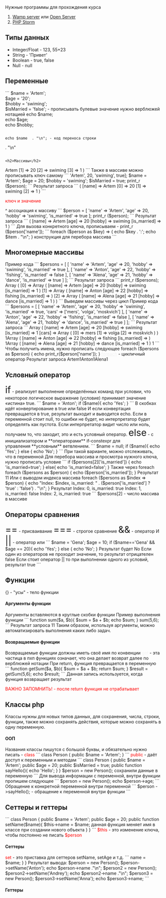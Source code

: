 Нужные программы для прохождения <a style="text-decoration:none;" href="https://www.youtube.com/watch?v=Cwk4UqjR2JI&t=7s">курса</a> 
1. <a href="https://www.wampserver.com/ru/">Wamp server</a> или <a href="https://ospanel.io/download/">Open Server</a>
2. <a href="https://www.jetbrains.com/ru-ru/phpstorm/">PHP Storm</a>

<h2>Типы данных</h2>
<ul>
	<li>Integer/Float - <span>123, 55+23</span></li>
	<li>String - <span>'Привет'</span></li>
	<li>Boolean - <span>true, false</span></li>
	<li>Null - <span>null</span></li>
</ul>
<h2>Переменные</h2>
```
<?php  
  
$name = 'Artem';  
$age = '20';  
$hobby = 'swiming';  
$isMarried = 'false';  - прописывать булевые значение нужно верблюжей нотацией
echo $name;  
echo $age;  
echo $hobby;
```

echo $name  . "\n"; - код переноса строки 

```
. "\n"
```

<h2>Массивы</h2>
```
<?php  
  
$person = ['Artem', 20, 'swiming', true];  
    
print_r ($person);
```
 Этот вид кода, нужен для вывода массива, который нам нужен
 
 Результат запроса
```
(
    [0] => Artem
    [1] => 20
    [2] => swiming
    [3] => 1
)
```


Также в массиве можно прописывать ключ самому

```
<?php  
  
$person = ['name' => 'Artem', 20, 'swiming', true];  
  
$name = 'Artem';  
$age = 20;  
$hobby = 'swiming';  
$isMarried = true;  
  
print_r ($person);
```

Результат запроса
```
(
    [name] => Artem
    [0] => 20
    [1] => swiming
    [2] => 1
)

```
<p style='color: red;'>ключ и значение</p>
^ ассоциация к массиву

```
$person = [  
    'name' => 'Artem',  
    'age' => 20,  
    'hobby' => 'swiming',  
    'is_married' => true  
];

print_r ($person);
```


Результат запроса

```
(
    [name] => Artem
    [age] => 20
    [hobby] => swiming
    [is_married] => 1
)
```


Для вызова конкретного ключа, прописываем - print_r ($person['name']);

```
foreach ($person as $key) => {
	echo $key . ':';
	echo $item . "\n";
}
конструкция для перебора массива
```

<h2>Многомерные массивы</h2>
Пример кода

```
$persons = [  
    [  
        'name' => 'Artem',  
        'age' => 20,  
        'hobby' => 'swiming',  
        'is_married' => true  
    ],  
    [  
        'name' => 'Anton',  
        'age' => 22,  
        'hobby' => 'fishing',  
        'is_married' => false  
    ],  
    [  
        'name' => 'Alena',  
        'age' => 21,  
        'hobby' => 'dance',  
        'is_married' => true  
    ]  
  
];
```

Результат запроса

```
print_r ($persons);

Array
(
    [0] => Array
        (
            [name] => Artem
            [age] => 20
            [hobby] => swiming
            [is_married] => 1
        )
    [1] => Array
        (
            [name] => Anton
            [age] => 22
            [hobby] => fishing
            [is_married] => 
        )
    [2] => Array
        (
            [name] => Alena
            [age] => 21
            [hobby] => dance
            [is_married] => 1
        )
)
```

Выведем массивы через цикл

Пример кода
```
$persons = [  
    [  
        'name' => 'Artem',  
        'age' => 20,  
        'hobby' => 'swiming',  
        'is_married' => true,  
        'cars' => ['mers', 'volga', 'moskvich']  
    ],  
    [  
        'name' => 'Anton',  
        'age' => 22,  
        'hobby' => 'fishing',  
        'is_married' => false  
    ],  
    [  
        'name' => 'Alena',  
        'age' => 21,  
        'hobby' => 'dance',  
        'is_married' => true  
    ]  
  
];
```

Результат запроса

```
Array
(
    [name] => Artem
    [age] => 20
    [hobby] => swiming
    [is_married] => 1
    [cars] => Array
        (
            [0] => mers
            [1] => volga
            [2] => moskvich
        )

)
1Array
(
    [name] => Anton
    [age] => 22
    [hobby] => fishing
    [is_married] => 
)
1Array
(
    [name] => Alena
    [age] => 21
    [hobby] => dance
    [is_married] => 1
)
1
```

Чтобы получить имена, нужно прописать следующее

foreach ($persons as $person) {  
    echo print_r($person['name']);  
}
<span style='color: f1f1f1; text-decoration: underline;'>foreach</span> - цикличный оператор
Результат запроса

Artem1Anton1Alena1

<h2>Условный оператор</h2>
<span style="font-size: 30px;">if</span> - реализует выполнение определённых команд при условии, что некоторое логическое выражение (условие) принимает значение «истина» true.

```
$name = 'Anton';  
  
if ($name){  
    echo 'Yes';  
}
```

В скобках идёт конвертирование в true или false
И если конвертация превращается в true, результат выходит и выводится echo.

Если в переменной стоит null, то ошибки не будет, но интерпретатор будет определять как пустота. 

Если интерпретатор видит число или ноль, получаем то, что заходит, это и есть условный оператор.

<span style="font-size: 30px;">else</span> - с инициализатором и **операторами** if-constexpr для управления **условным** ветвлением.

```
$name = null;  
  
if ($name){  
    echo 'Yes';  
} else {  
    echo 'No';  
}
```

При такой варианте, можно отслеживать, что в переменной

Для перебора массива и просмотра нужного ключа, нужно прописать условие

```
if ($persons[2]['is_married']) {  
    echo 'is_married=true';  
} else{  
    echo 'is_married=false';  
}


Также через foreach

foreach ($persons as $person) {  
    echo ($person['is_married']);  
}

Результат 11


Или с выводом индекса массива

foreach ($persons as $index => $person) {  
    echo "Index: $index, is_married: " . ($person['is_married'] ? 'true' : 'false') . "\n";  
}

Результат

Index: 0, is_married: true
Index: 1, is_married: false
Index: 2, is_married: true


```
$persons[2] - число массива в массиве

<h2>Операторы сравнения</h2>

<span style="font-size: 30px;">==</span> - присваивание
<span style="font-size: 30px;">===</span> - строгое сравнение
<span style="font-size: 30px;">&&</span> - оператор И
<span style="font-size: 30px;">||</span> - оператор или


```
$name = 'Gena';  
$age = 10;  
  
if ($name=='Gena' && $age == 20){  
    echo 'Yes';  
} else {  
    echo 'No';  
}

Результат будет No

Если один из операторов не проходит значение, то результат отрицателен false
Если стоит оператор || то при выполнении одного из условий, результат true
```

<h2>Функции</h2>

{} - "усы" - тело функции

<h4>Аргументы функции</h4>
Аргументы вставляются в круглые скобки функции

Пример выполнения функции

```
function sum($a, $b){  
    $sum = $a + $b;  
    echo $sum;  
}  
  
sum(5,6);
```


Результат запроса

11

Таким образом, используя аргументы, можно автоматизировать выполнения каких либо задач.

<h4>Возвращаемые функции</h4>
Возвращаемые функции должны иметь своё имя по конвенции 
<span style="color: #f3f3f3; display: inline-block;">get</span>  - эта частица в пхп функциях означает, что она делает возврат
		далее по верблюжей нотации

При return, функция превращается в переменную

```
function getSum($a, $b){  
    $sum = $a + $b;  
    return $sum;  
}  
  
$result = getSum(5,6);  
echo $result;
```
Данная запись используется, когда функция возвращает результат
<p style="color: red;">ВАЖНО ЗАПОМНИТЬ! - после return функция не отрабатывает</p>

<h2>Классы php</h2>

Классы нужны для новых типов данных, для сохранения, числа, строки, функции, также можно сохранять действия, которые можно сохранять в одну переменную.

<h4>ООП</h4>
Названия классы пишутся с большой буквы, и обязательно нужно писать - <span style="color: red;">class</span>

```
class Person {  
    public $name = 'Artem';  
}
```

<span style="color: red;">public</span>  - даёт доступ к переменным и методам

```
class Person {  
	public $name = 'Artem';  
    public $age = 20;  
    public $isMarried = true;  
    public function sayHello(){  
    echo 'Hello';  
   }  
}  
  
 $person = new Person(); сохранили данные в переменную
```
 Для вывода информации с переменной, внутри функции пропишем следующее

```
 $person = new Person();  
echo $person->age;
```

Обращение к конкретной переменной внутри переменной

```
$person ->sayHello(); - обращение к переменной внутри функции
```

<h2>Сеттеры и геттеры</h2>

```
class Person {  
    public $name = 'Artem';  
  
    public $age = 20;  
  
    public function setName($name){  
        $this->name = $name;  данная функция меняет имя в классе при создании нового 
              объекта
    }  
}
```

<span style="color: red;">$this</span> - это изменение ключа,  чтобы постоянно не  писать <span style="color: red;">$person</span>

<h4>Сеттеры</h4>

<span style="color: red;">set</span> - это приставка для сеттеров setName, setAge и т.д.
```
<?php  
  
class Person {  
    public $name = 'Artem';  
  
    public $age = 20;  
  
    public function setName($name){  
        $this->name = $name;  
    }  
}  

Результат вывода:

 $person = new Person();  
$person->setName('Anton');  
echo $person->name ."\n";  
 $person2 = new Person();  
$person2->setName('Andrey');  
echo $person2->name ."\n";  
 $person3 = new Person();  
$person3->setName('Anna');  
echo $person3->name;
```

<h4>Геттеры</h4>
